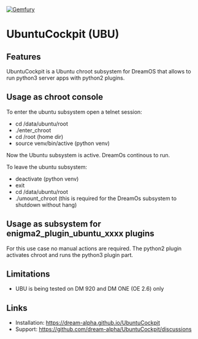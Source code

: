 [![Gemfury](https://badge.fury.io/fp/gemfury.svg)](https://gemfury.com/f/partner)

# UbuntuCockpit (UBU)

## Features
UbuntuCockpit is a Ubuntu chroot subsystem for DreamOS that allows to run python3 server apps with python2 plugins.

## Usage as chroot console
To enter the ubuntu subsystem open a telnet session:
- cd /data/ubuntu/root
- ./enter_chroot
- cd /root (home dir)
- source venv/bin/active (python venv)

Now the Ubuntu subsystem is active. DreamOs continous to run.

To leave the ubuntu subsystem:
- deactivate (python venv)
- exit
- cd /data/ubuntu/root
- ./umount_chroot (this is required for the DreamOs subsystem to shutdown without hang)

## Usage as subsystem for enigma2_plugin_ubuntu_xxxx plugins
For this use case no manual actions are required. The python2 plugin activates chroot and runs the python3 plugin part.

## Limitations

- UBU is being tested on DM 920 and DM ONE (OE 2.6) only

## Links

- Installation: https://dream-alpha.github.io/UbuntuCockpit
- Support: https://github.com/dream-alpha/UbuntuCockpit/discussions
